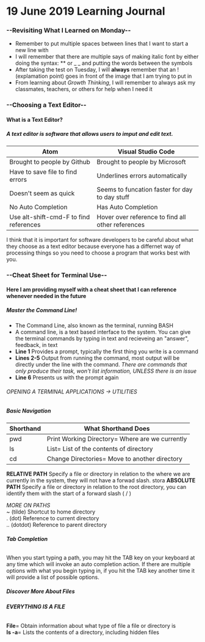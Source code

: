 # 19 June 2019 Learning Journal
###  --Revisiting What I Learned on Monday--

- Remember to put multiple spaces between lines that I want to start a new line with   
- I will remember that there are multiple says of making italic font by either doing the syntax: ** or _ _ and putting the words between the symbols  
- After taking the test on Tuesday, I will **always** remember that an ! (explamation point) goes in front of the image that I am trying to put in   
- From learning about _Growth Thinking_, I will remember to always ask my classmates, teachers, or others for help when I need it  

### --Choosing a Text Editor--

#### What is a Text Editor?
##### A text editor is software that allows users to imput and edit text.

Atom | Visual Studio Code
------------ | -------------
Brought to people by Github | Brought to people by Microsoft
Have to save file to find errors | Underlines errors automatically
Doesn't seem as quick | Seems to funcation faster for day to day stuff
No Auto Completion | Has Auto Completion
Use alt-shift-cmd-F to find references | Hover over reference to find all other references

I think that it is important for software developers to be careful about what they choose as a text editor because everyone has a differnet way of processing things so you need to choose a program that works best with you.

###  --Cheat Sheet for Terminal Use--
#### Here I am providing myself with a cheat sheet that I can reference whenever needed in the future

##### Master the Command Line!
- The Command Line, also known as the terminal, running BASH   
- A command line, is a text based interface to the system. You can give the terminal commands by typing in text and recieveing an "answer", feedback, in text   
- **Line 1** Provides a prompt, typically the first thing you write is a command
- **Lines 2-5** Output from running the command, most output will be directly under the line with the command. *There are commands that only produce their task, won't list information, UNLESS there is an issue*
- **Line 6** Presents us with the prompt again  

###### OPENING A TERMINAL APPLICATIONS -> UTILITIES

##### Basic Navigation   

Shorthand | What Shorthand Does
------------ | ------------
pwd | Print Working Directory= Where are we currently
ls | List= List of the contents of directory
cd | Change Directories= Move to another directory

**RELATIVE PATH** Specify a file or directory in relation to the where we are currently in the system, they will not have a forwad slash.    stora
**ABSOLUTE PATH** Specify a file or directory in relation to the root directory, you can identify them with the start of a forward slash ( / )    

*MORE ON PATHS*    
~ (tilde) Shortcut to home directory    
. (dot) Reference to current directory    
.. (dotdot) Reference to parent directory   

###### _**Tab Completion**_  
When you start typing a path, you may hit the TAB key on your keyboard at any time which will invoke an auto completion action. If there are multiple options with what you begin typing in, if you hit the TAB key another time it will provide a list of possible options.    

##### Discover More About Files   

###### _**EVERYTHING IS A FILE**_   

**File**= Obtain information about what type of file a file or directory is    
**Is -a**= Lists the contents of a directory, including hidden files 